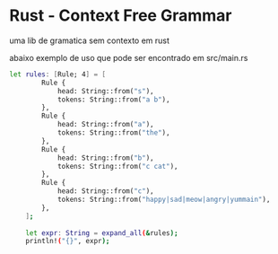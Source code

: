 # Rust - Context Free Grammar
uma lib de gramatica sem contexto em rust

abaixo exemplo de uso que pode ser encontrado em src/main.rs

``` sh
let rules: [Rule; 4] = [
        Rule {
            head: String::from("s"),
            tokens: String::from("a b"),
        },
        Rule {
            head: String::from("a"),
            tokens: String::from("the"),
        },
        Rule {
            head: String::from("b"),
            tokens: String::from("c cat"),
        },
        Rule {
            head: String::from("c"),
            tokens: String::from("happy|sad|meow|angry|yummain"),
        },
    ];
    
    let expr: String = expand_all(&rules);
    println!("{}", expr);
```
